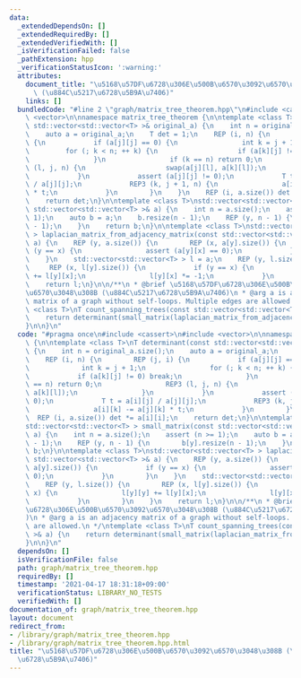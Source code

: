 ```yaml
---
data:
  _extendedDependsOn: []
  _extendedRequiredBy: []
  _extendedVerifiedWith: []
  _isVerificationFailed: false
  _pathExtension: hpp
  _verificationStatusIcon: ':warning:'
  attributes:
    document_title: "\u5168\u57DF\u6728\u306E\u500B\u6570\u3092\u6570\u3048\u308B\
      \ (\u884C\u5217\u6728\u5B9A\u7406)"
    links: []
  bundledCode: "#line 2 \"graph/matrix_tree_theorem.hpp\"\n#include <cassert>\n#include\
    \ <vector>\n\nnamespace matrix_tree_theorem {\n\ntemplate <class T>\nT determinant(const\
    \ std::vector<std::vector<T> >& original_a) {\n    int n = original_a.size();\n\
    \    auto a = original_a;\n    T det = 1;\n    REP (i, n) {\n        REP (j, i)\
    \ {\n            if (a[j][j] == 0) {\n                int k = j + 1;\n       \
    \         for (; k < n; ++ k) {\n                    if (a[k][j] != 0) break;\n\
    \                }\n                if (k == n) return 0;\n                REP3\
    \ (l, j, n) {\n                    swap(a[j][l], a[k][l]);\n                }\n\
    \            }\n            assert (a[j][j] != 0);\n            T t = a[i][j]\
    \ / a[j][j];\n            REP3 (k, j + 1, n) {\n                a[i][k] -= a[j][k]\
    \ * t;\n            }\n        }\n    }\n    REP (i, a.size()) det *= a[i][i];\n\
    \    return det;\n}\n\ntemplate <class T>\nstd::vector<std::vector<T> > small_matrix(const\
    \ std::vector<std::vector<T> >& a) {\n    int n = a.size();\n    assert (n >=\
    \ 1);\n    auto b = a;\n    b.resize(n - 1);\n    REP (y, n - 1) {\n        b[y].resize(n\
    \ - 1);\n    }\n    return b;\n}\n\ntemplate <class T>\nstd::vector<std::vector<T>\
    \ > laplacian_matrix_from_adjacency_matrix(const std::vector<std::vector<T> >&\
    \ a) {\n    REP (y, a.size()) {\n        REP (x, a[y].size()) {\n            if\
    \ (y == x) {\n                assert (a[y][x] == 0);\n            }\n        }\n\
    \    }\n    std::vector<std::vector<T> > l = a;\n    REP (y, l.size()) {\n   \
    \     REP (x, l[y].size()) {\n            if (y == x) {\n                l[y][y]\
    \ += l[y][x];\n                l[y][x] *= -1;\n            }\n        }\n    }\n\
    \    return l;\n}\n\n/**\n * @brief \u5168\u57DF\u6728\u306E\u500B\u6570\u3092\
    \u6570\u3048\u308B (\u884C\u5217\u6728\u5B9A\u7406)\n * @arg a is an adjacency\
    \ matrix of a graph without self-loops. Multiple edges are allowed.\n */\ntemplate\
    \ <class T>\nT count_spanning_trees(const std::vector<std::vector<T> >& a) {\n\
    \    return determinant(small_matrix(laplacian_matrix_from_adjacency_matrix(a)));\n\
    }\n\n}\n"
  code: "#pragma once\n#include <cassert>\n#include <vector>\n\nnamespace matrix_tree_theorem\
    \ {\n\ntemplate <class T>\nT determinant(const std::vector<std::vector<T> >& original_a)\
    \ {\n    int n = original_a.size();\n    auto a = original_a;\n    T det = 1;\n\
    \    REP (i, n) {\n        REP (j, i) {\n            if (a[j][j] == 0) {\n   \
    \             int k = j + 1;\n                for (; k < n; ++ k) {\n        \
    \            if (a[k][j] != 0) break;\n                }\n                if (k\
    \ == n) return 0;\n                REP3 (l, j, n) {\n                    swap(a[j][l],\
    \ a[k][l]);\n                }\n            }\n            assert (a[j][j] !=\
    \ 0);\n            T t = a[i][j] / a[j][j];\n            REP3 (k, j + 1, n) {\n\
    \                a[i][k] -= a[j][k] * t;\n            }\n        }\n    }\n  \
    \  REP (i, a.size()) det *= a[i][i];\n    return det;\n}\n\ntemplate <class T>\n\
    std::vector<std::vector<T> > small_matrix(const std::vector<std::vector<T> >&\
    \ a) {\n    int n = a.size();\n    assert (n >= 1);\n    auto b = a;\n    b.resize(n\
    \ - 1);\n    REP (y, n - 1) {\n        b[y].resize(n - 1);\n    }\n    return\
    \ b;\n}\n\ntemplate <class T>\nstd::vector<std::vector<T> > laplacian_matrix_from_adjacency_matrix(const\
    \ std::vector<std::vector<T> >& a) {\n    REP (y, a.size()) {\n        REP (x,\
    \ a[y].size()) {\n            if (y == x) {\n                assert (a[y][x] ==\
    \ 0);\n            }\n        }\n    }\n    std::vector<std::vector<T> > l = a;\n\
    \    REP (y, l.size()) {\n        REP (x, l[y].size()) {\n            if (y ==\
    \ x) {\n                l[y][y] += l[y][x];\n                l[y][x] *= -1;\n\
    \            }\n        }\n    }\n    return l;\n}\n\n/**\n * @brief \u5168\u57DF\
    \u6728\u306E\u500B\u6570\u3092\u6570\u3048\u308B (\u884C\u5217\u6728\u5B9A\u7406\
    )\n * @arg a is an adjacency matrix of a graph without self-loops. Multiple edges\
    \ are allowed.\n */\ntemplate <class T>\nT count_spanning_trees(const std::vector<std::vector<T>\
    \ >& a) {\n    return determinant(small_matrix(laplacian_matrix_from_adjacency_matrix(a)));\n\
    }\n\n}\n"
  dependsOn: []
  isVerificationFile: false
  path: graph/matrix_tree_theorem.hpp
  requiredBy: []
  timestamp: '2021-04-17 18:31:18+09:00'
  verificationStatus: LIBRARY_NO_TESTS
  verifiedWith: []
documentation_of: graph/matrix_tree_theorem.hpp
layout: document
redirect_from:
- /library/graph/matrix_tree_theorem.hpp
- /library/graph/matrix_tree_theorem.hpp.html
title: "\u5168\u57DF\u6728\u306E\u500B\u6570\u3092\u6570\u3048\u308B (\u884C\u5217\
  \u6728\u5B9A\u7406)"
---
```


